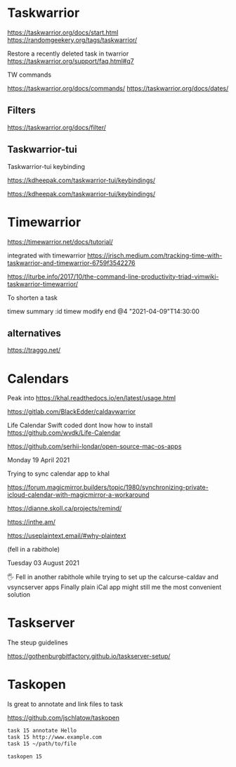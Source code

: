 
# Taskwarrior 

https://taskwarrior.org/docs/start.html
https://randomgeekery.org/tags/taskwarrior/

Restore a recently deleted task in twarrior
https://taskwarrior.org/support/faq.html#q7


TW commands 

https://taskwarrior.org/docs/commands/
https://taskwarrior.org/docs/dates/

## Filters 
https://taskwarrior.org/docs/filter/


## Taskwarrior-tui 

Taskwarrior-tui keybinding

https://kdheepak.com/taskwarrior-tui/keybindings/

https://kdheepak.com/taskwarrior-tui/keybindings/








# Timewarrior

https://timewarrior.net/docs/tutorial/

integrated with timewarrior https://jrisch.medium.com/tracking-time-with-taskwarrior-and-timewarrior-6759f3542276

https://iturbe.info/2017/10/the-command-line-productivity-triad-vimwiki-taskwarrior-timewarrior/

To shorten a task

timew summary :id
timew modify end @4 "2021-04-09"T14:30:00


## alternatives

https://traggo.net/




# Calendars

Peak into https://khal.readthedocs.io/en/latest/usage.html

https://gitlab.com/BlackEdder/caldavwarrior

Life Calendar Swift coded dont lnow how to install https://github.com/wvdk/Life-Calendar

https://github.com/serhii-londar/open-source-mac-os-apps


Monday 19 April 2021

Trying to sync calendar app to khal

https://forum.magicmirror.builders/topic/1980/synchronizing-private-icloud-calendar-with-magicmirror-a-workaround

https://dianne.skoll.ca/projects/remind/

https://inthe.am/


https://useplaintext.email/#why-plaintext

(fell in a rabithole)

Tuesday 03 August 2021

🖐️ Fell in another rabithole while trying to set up the calcurse-caldav and vsyncserver apps 
Finally plain iCal app might still me the most convenient solution 


# Taskserver 


The steup guidelines 

https://gothenburgbitfactory.github.io/taskserver-setup/



# Taskopen

Is great to annotate and link files to task

https://github.com/jschlatow/taskopen

```bash
task 15 annotate Hello
task 15 http://www.example.com
task 15 ~/path/to/file
```

```bash
taskopen 15
```

